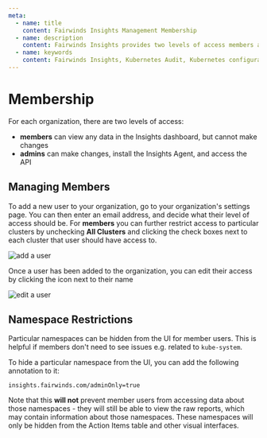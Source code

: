 ```yaml
---
meta:
  - name: title
    content: Fairwinds Insights Management Membership
  - name: description
    content: Fairwinds Insights provides two levels of access members and admins so you can manage who can view or make changes. Read the documentation.
  - name: keywords
    content: Fairwinds Insights, Kubernetes Audit, Kubernetes configuration validation
---
```

# Membership
<!-- TODO: use npm -->
<link rel="stylesheet" href="https://use.fontawesome.com/releases/v5.9.0/css/all.css">

For each organization, there are two levels of access:
* **members** can view any data in the Insights dashboard, but cannot make changes
* **admins** can make changes, install the Insights Agent, and access the API

## Managing Members
To add a new user to your organization, go to your organization's settings page.
You can then enter an email address, and decide what their level of access should be. For **members** you can further restrict access to particular clusters by unchecking **All Clusters** and clicking the check boxes next to each cluster that user should have access to.

<img :src="$withBase('/img/new-member.png')" alt="add a user">

Once a user has been added to the organization, you can edit their access by clicking the
<i class="text-warning fa fa-user-cog"></i>
icon next to their name

<img :src="$withBase('/img/edit-member.png')" alt="edit a user">

## Namespace Restrictions
Particular namespaces can be hidden from the UI for member users. This is helpful
if members don't need to see issues e.g. related to `kube-system`.

To hide a particular namespace from the UI, you can add the following annotation to it:
```
insights.fairwinds.com/adminOnly=true
```

Note that this **will not** prevent member users from accessing data about those namespaces -
they will still be able to view the raw reports, which may contain information about those
namespaces. These namespaces will only be hidden from the Action Items table and other
visual interfaces.

